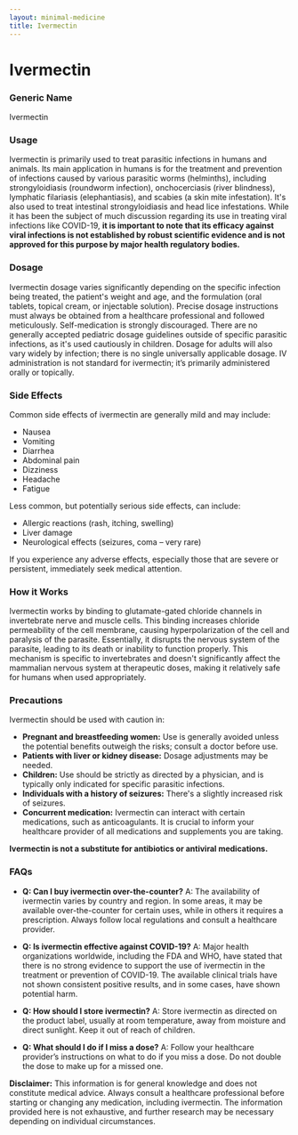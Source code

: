 ```yaml
---
layout: minimal-medicine
title: Ivermectin
---
```


# Ivermectin
### Generic Name
Ivermectin

### Usage
Ivermectin is primarily used to treat parasitic infections in humans and animals.  Its main application in humans is for the treatment and prevention of infections caused by various parasitic worms (helminths), including strongyloidiasis (roundworm infection), onchocerciasis (river blindness), lymphatic filariasis (elephantiasis), and scabies (a skin mite infestation).  It's also used to treat intestinal strongyloidiasis and head lice infestations.  While it has been the subject of much discussion regarding its use in treating viral infections like COVID-19,  **it is important to note that its efficacy against viral infections is not established by robust scientific evidence and is not approved for this purpose by major health regulatory bodies.**

### Dosage
Ivermectin dosage varies significantly depending on the specific infection being treated, the patient's weight and age, and the formulation (oral tablets, topical cream, or injectable solution).  Precise dosage instructions must always be obtained from a healthcare professional and followed meticulously.  Self-medication is strongly discouraged.  There are no generally accepted pediatric dosage guidelines outside of specific parasitic infections, as it's used cautiously in children.  Dosage for adults will also vary widely by infection; there is no single universally applicable dosage. IV administration is not standard for ivermectin; it’s primarily administered orally or topically.

### Side Effects
Common side effects of ivermectin are generally mild and may include:

* Nausea
* Vomiting
* Diarrhea
* Abdominal pain
* Dizziness
* Headache
* Fatigue

Less common, but potentially serious side effects, can include:

* Allergic reactions (rash, itching, swelling)
* Liver damage
* Neurological effects (seizures, coma – very rare)

If you experience any adverse effects, especially those that are severe or persistent, immediately seek medical attention.

### How it Works
Ivermectin works by binding to glutamate-gated chloride channels in invertebrate nerve and muscle cells. This binding increases chloride permeability of the cell membrane, causing hyperpolarization of the cell and paralysis of the parasite.  Essentially, it disrupts the nervous system of the parasite, leading to its death or inability to function properly. This mechanism is specific to invertebrates and doesn't significantly affect the mammalian nervous system at therapeutic doses, making it relatively safe for humans when used appropriately.

### Precautions
Ivermectin should be used with caution in:

* **Pregnant and breastfeeding women:** Use is generally avoided unless the potential benefits outweigh the risks; consult a doctor before use.
* **Patients with liver or kidney disease:** Dosage adjustments may be needed.
* **Children:**  Use should be strictly as directed by a physician, and is typically only indicated for specific parasitic infections.
* **Individuals with a history of seizures:**  There's a slightly increased risk of seizures.
* **Concurrent medication:** Ivermectin can interact with certain medications, such as anticoagulants. It is crucial to inform your healthcare provider of all medications and supplements you are taking.

**Ivermectin is not a substitute for antibiotics or antiviral medications.**

### FAQs

* **Q: Can I buy ivermectin over-the-counter?** A:  The availability of ivermectin varies by country and region. In some areas, it may be available over-the-counter for certain uses, while in others it requires a prescription. Always follow local regulations and consult a healthcare provider.

* **Q: Is ivermectin effective against COVID-19?** A: Major health organizations worldwide, including the FDA and WHO, have stated that there is no strong evidence to support the use of ivermectin in the treatment or prevention of COVID-19.  The available clinical trials have not shown consistent positive results, and in some cases, have shown potential harm.

* **Q: How should I store ivermectin?** A: Store ivermectin as directed on the product label, usually at room temperature, away from moisture and direct sunlight.  Keep it out of reach of children.

* **Q: What should I do if I miss a dose?** A:  Follow your healthcare provider’s instructions on what to do if you miss a dose.  Do not double the dose to make up for a missed one.

**Disclaimer:** This information is for general knowledge and does not constitute medical advice. Always consult a healthcare professional before starting or changing any medication, including ivermectin. The information provided here is not exhaustive, and further research may be necessary depending on individual circumstances.
